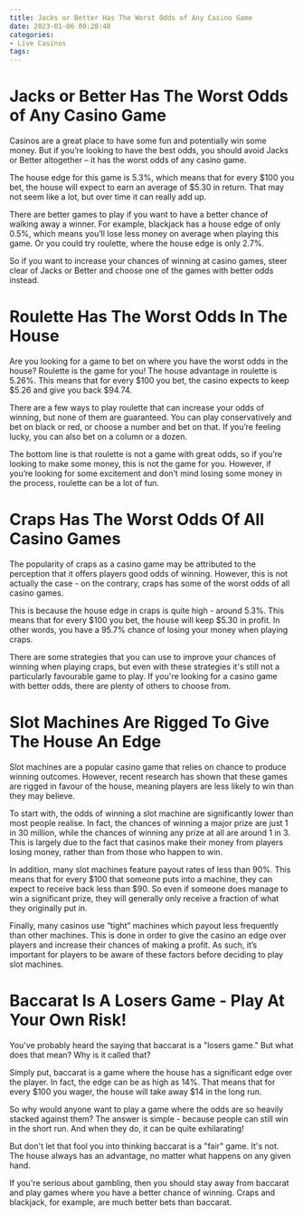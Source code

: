 ```yaml
---
title: Jacks or Better Has The Worst Odds of Any Casino Game
date: 2023-01-06 00:28:48
categories:
- Live Casinos
tags:
---
```



#  Jacks or Better Has The Worst Odds of Any Casino Game

Casinos are a great place to have some fun and potentially win some money. But if you’re looking to have the best odds, you should avoid Jacks or Better altogether – it has the worst odds of any casino game.

The house edge for this game is 5.3%, which means that for every $100 you bet, the house will expect to earn an average of $5.30 in return. That may not seem like a lot, but over time it can really add up.

There are better games to play if you want to have a better chance of walking away a winner. For example, blackjack has a house edge of only 0.5%, which means you’ll lose less money on average when playing this game. Or you could try roulette, where the house edge is only 2.7%.

So if you want to increase your chances of winning at casino games, steer clear of Jacks or Better and choose one of the games with better odds instead.

#  Roulette Has The Worst Odds In The House

Are you looking for a game to bet on where you have the worst odds in the house? Roulette is the game for you! The house advantage in roulette is 5.26%. This means that for every $100 you bet, the casino expects to keep $5.26 and give you back $94.74.

There are a few ways to play roulette that can increase your odds of winning, but none of them are guaranteed. You can play conservatively and bet on black or red, or choose a number and bet on that. If you’re feeling lucky, you can also bet on a column or a dozen.

The bottom line is that roulette is not a game with great odds, so if you’re looking to make some money, this is not the game for you. However, if you’re looking for some excitement and don’t mind losing some money in the process, roulette can be a lot of fun.

#  Craps Has The Worst Odds Of All Casino Games

The popularity of craps as a casino game may be attributed to the perception that it offers players good odds of winning. However, this is not actually the case - on the contrary, craps has some of the worst odds of all casino games.

This is because the house edge in craps is quite high - around 5.3%. This means that for every $100 you bet, the house will keep $5.30 in profit. In other words, you have a 95.7% chance of losing your money when playing craps.

There are some strategies that you can use to improve your chances of winning when playing craps, but even with these strategies it's still not a particularly favourable game to play. If you're looking for a casino game with better odds, there are plenty of others to choose from.

#  Slot Machines Are Rigged To Give The House An Edge

Slot machines are a popular casino game that relies on chance to produce winning outcomes. However, recent research has shown that these games are rigged in favour of the house, meaning players are less likely to win than they may believe.

To start with, the odds of winning a slot machine are significantly lower than most people realise. In fact, the chances of winning a major prize are just 1 in 30 million, while the chances of winning any prize at all are around 1 in 3. This is largely due to the fact that casinos make their money from players losing money, rather than from those who happen to win.

In addition, many slot machines feature payout rates of less than 90%. This means that for every $100 that someone puts into a machine, they can expect to receive back less than $90. So even if someone does manage to win a significant prize, they will generally only receive a fraction of what they originally put in.

Finally, many casinos use “tight” machines which payout less frequently than other machines. This is done in order to give the casino an edge over players and increase their chances of making a profit. As such, it’s important for players to be aware of these factors before deciding to play slot machines.

#  Baccarat Is A Losers Game - Play At Your Own Risk!

You've probably heard the saying that baccarat is a "losers game." But what does that mean? Why is it called that?

Simply put, baccarat is a game where the house has a significant edge over the player. In fact, the edge can be as high as 14%. That means that for every $100 you wager, the house will take away $14 in the long run.

So why would anyone want to play a game where the odds are so heavily stacked against them? The answer is simple - because people can still win in the short run. And when they do, it can be quite exhilarating!

But don't let that fool you into thinking baccarat is a "fair" game. It's not. The house always has an advantage, no matter what happens on any given hand.

If you're serious about gambling, then you should stay away from baccarat and play games where you have a better chance of winning. Craps and blackjack, for example, are much better bets than baccarat.